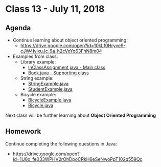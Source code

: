 # Class 13 - July 11, 2018

## Agenda

* Continue learning about object oriented programming:
  * https://drive.google.com/open?id=10kLf0Hryve9-cJW4IvjxuJc_9a_h2cVoYo63FhN8m04
* Examples from class:
  * Library example:
    * [InClassAssignment.java - Main class](InClassAssignment.java)
    * [Book.java - Supporting class](Book.java)
  * String example:
    * [StringExample.java](StringExample.java)
    * [StudentExample.java](Student.java)
  * Bicycle example:
    * [BicycleExample.java](BicycleExample.java)
    * [Bicycle.java](Bicycle.java)


Next class will be further learning about **Object Oriented Programming**

## Homework

Continue completing the following questions in Java:
* https://drive.google.com/open?id=1U8o_fe033WPHV2rOhDpoCRkH6eSeNwoPpT102q559Qc